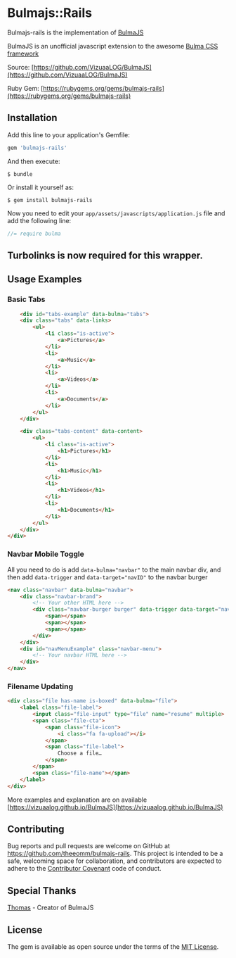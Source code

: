 # Bulmajs::Rails

Bulmajs-rails is the implementation of [BulmaJS](https://github.com/VizuaaLOG/BulmaJS)

BulmaJS is an unofficial javascript extension to the awesome [Bulma CSS framework](https://bulma.io)

Source: [https://github.com/VizuaaLOG/BulmaJS](https://github.com/VizuaaLOG/BulmaJS)

Ruby Gem: [https://rubygems.org/gems/bulmajs-rails](https://rubygems.org/gems/bulmajs-rails)

## Installation

Add this line to your application's Gemfile:

```ruby
gem 'bulmajs-rails'
```

And then execute:

    $ bundle

Or install it yourself as:

    $ gem install bulmajs-rails

Now you need to edit your `app/assets/javascripts/application.js` file and add the following line:

```javascript
//= require bulma
```

## Turbolinks is now required for this wrapper.

## Usage Examples

### Basic Tabs

```html
    <div id="tabs-example" data-bulma="tabs">
    <div class="tabs" data-links>
        <ul>
            <li class="is-active">
                <a>Pictures</a>
            </li>
            <li>
                <a>Music</a>
            </li>
            <li>
                <a>Videos</a>
            </li>
            <li>
                <a>Documents</a>
            </li>
        </ul>
    </div>

    <div class="tabs-content" data-content>
        <ul>
            <li class="is-active">
                <h1>Pictures</h1>
            </li>
            <li>
                <h1>Music</h1>
            </li>
            <li>
                <h1>Videos</h1>
            </li>
            <li>
                <h1>Documents</h1>
            </li>
        </ul>
    </div>
</div>
```

### Navbar Mobile Toggle

All you need to do is add `data-bulma="navbar"` to the main navbar div, and then add `data-trigger` and `data-target="navID"` to the navbar burger

```html
<nav class="navbar" data-bulma="navbar">
    <div class="navbar-brand">
        <!-- Your other HTML here -->
        <div class="navbar-burger burger" data-trigger data-target="navMenuExample">
            <span></span>
            <span></span>
            <span></span>
        </div>
    </div>
    <div id="navMenuExample" class="navbar-menu">
        <!-- Your navbar HTML here -->
    </div>
</nav>
```

### Filename Updating

```html
<div class="file has-name is-boxed" data-bulma="file">
    <label class="file-label">
        <input class="file-input" type="file" name="resume" multiple>
        <span class="file-cta">
            <span class="file-icon">
                <i class="fa fa-upload"></i>
            </span>
            <span class="file-label">
                Choose a file…
            </span>
        </span>
        <span class="file-name"></span>
    </label>
</div>
```

More examples and explanation are on available [https://vizuaalog.github.io/BulmaJS](https://vizuaalog.github.io/BulmaJS)

## Contributing

Bug reports and pull requests are welcome on GitHub at https://github.com/theeomm/bulmajs-rails. This project is intended to be a safe, welcoming space for collaboration, and contributors are expected to adhere to the [Contributor Covenant](http://contributor-covenant.org) code of conduct.

## Special Thanks

[Thomas](https://github.com/VizuaaLOG) - Creator of BulmaJS

## License

The gem is available as open source under the terms of the [MIT License](https://opensource.org/licenses/MIT).
